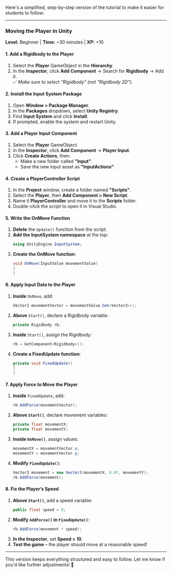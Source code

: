 Here's a simplified, step-by-step version of the tutorial to make it easier for students to follow:

---

### **Moving the Player in Unity**
**Level:** Beginner | **Time:** ~30 minutes | **XP:** +10  

#### **1. Add a Rigidbody to the Player**
1. Select the **Player** GameObject in the **Hierarchy**.
2. In the **Inspector**, click **Add Component** → Search for **Rigidbody** → Add it.  
   ✅ *Make sure to select "Rigidbody" (not "Rigidbody 2D").*

#### **2. Install the Input System Package**
1. Open **Window > Package Manager**.
2. In the **Packages** dropdown, select **Unity Registry**.
3. Find **Input System** and click **Install**.
4. If prompted, enable the system and restart Unity.  

#### **3. Add a Player Input Component**
1. Select the **Player** GameObject.
2. In the **Inspector**, click **Add Component** → **Player Input**.
3. Click **Create Actions**, then:
   - Make a new folder called **"Input"**.
   - Save the new input asset as **"InputActions"**.

#### **4. Create a PlayerController Script**
1. In the **Project** window, create a folder named **"Scripts"**.
2. Select the **Player**, then **Add Component > New Script**.
3. Name it **PlayerController** and move it to the **Scripts** folder.
4. Double-click the script to open it in Visual Studio.

#### **5. Write the OnMove Function**
1. **Delete** the `Update()` function from the script.
2. **Add the InputSystem namespace** at the top:
   ```csharp
   using UnityEngine.InputSystem;
   ```
3. **Create the OnMove function**:
   ```csharp
   void OnMove(InputValue movementValue)
   {
   }
   ```

#### **6. Apply Input Data to the Player**
1. **Inside** `OnMove`, add:
   ```csharp
   Vector2 movementVector = movementValue.Get<Vector2>(); 
   ```
2. **Above** `Start()`, declare a Rigidbody variable:
   ```csharp
   private Rigidbody rb;
   ```
3. **Inside** `Start()`, assign the Rigidbody:
   ```csharp
   rb = GetComponent<Rigidbody>();
   ```
4. **Create a FixedUpdate function**:
   ```csharp
   private void FixedUpdate() 
   {
   }
   ```

#### **7. Apply Force to Move the Player**
1. **Inside** `FixedUpdate`, add:
   ```csharp
   rb.AddForce(movementVector);
   ```
2. **Above `Start()`**, declare movement variables:
   ```csharp
   private float movementX;
   private float movementY;
   ```
3. **Inside `OnMove()`**, assign values:
   ```csharp
   movementX = movementVector.x;
   movementY = movementVector.y;
   ```
4. **Modify `FixedUpdate()`**:
   ```csharp
   Vector3 movement = new Vector3(movementX, 0.0f, movementY);
   rb.AddForce(movement);
   ```

#### **8. Fix the Player’s Speed**
1. **Above `Start()`**, add a speed variable:
   ```csharp
   public float speed = 0;
   ```
2. **Modify `AddForce()` in `FixedUpdate()`**:
   ```csharp
   rb.AddForce(movement * speed);
   ```
3. **In the Inspector**, set **Speed = 10**.
4. **Test the game** – the player should move at a reasonable speed!

---

This version keeps everything structured and easy to follow. Let me know if you'd like further adjustments! 🚀
